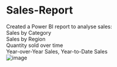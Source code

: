 # Sales-Report
Created a Power BI report to analyse sales: <br>
Sales by Category<br>
Sales by Region<br>
Quantity sold over time<br>
Year-over-Year Sales, Year-to-Date Sales<br>
![image](https://user-images.githubusercontent.com/110859283/195395960-fc806ee9-f12b-40b6-90f2-b7e9859a080a.png)
